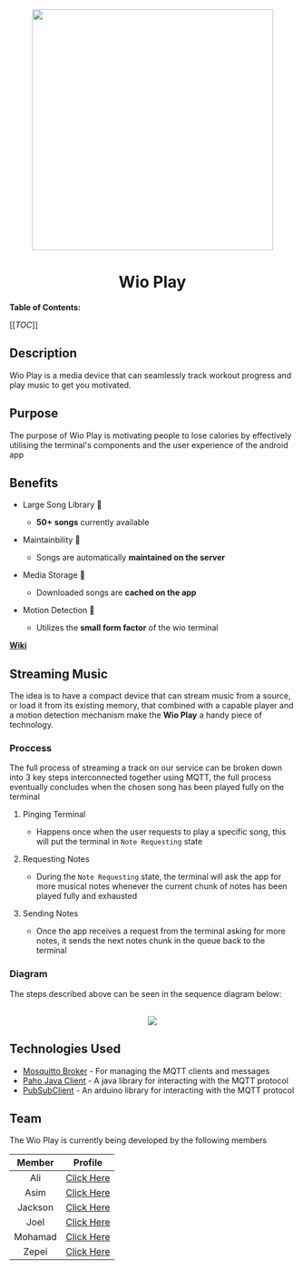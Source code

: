 <div align="center">


<img src="https://egeniq.com/wp-content/uploads/2022/10/1_RimJezQmCVqfqxy4qxXfPA.gif" width="425" />

# Wio Play
</div>

**Table of Contents:**

[[_TOC_]]

## Description

Wio Play is a media device that can seamlessly track workout progress and play music to get you motivated.

## Purpose

The purpose of Wio Play is motivating people to lose calories by effectively utilising the terminal's components and the user experience of the android app


## Benefits

* Large Song Library 🎵
   - **50+** **songs** currently available

* Maintainbility 🔄
   - Songs are automatically **maintained on the server**

* Media Storage 💾
  - Downloaded songs are **cached on the app**

* Motion Detection 👟
  - Utilizes the **small form factor** of the wio terminal

[**Wiki**](https://git.chalmers.se/courses/dit113/2023/group-10/group-10-dit113-v23-mini-project-systems-development/-/wikis/home)


## Streaming Music
The idea is to have a compact device that can stream music from a source, or load it from its existing memory, that combined with a capable player and a motion detection mechanism make the **Wio Play** a handy piece of technology.

### Proccess
The full process of streaming a track on our service can be broken down into 3 key steps interconnected together using MQTT, the full process eventually concludes when the chosen song has been played fully on the terminal

1. Pinging Terminal
    - Happens once when the user requests to play a specific song, this will put the terminal in `Note Requesting` state 

2. Requesting Notes
    - During the `Note Requesting` state, the terminal will ask the app for more musical notes whenever the current chunk of notes has been played fully and exhausted

3. Sending Notes
    - Once the app receives a request from the terminal asking for more notes, it sends the next notes chunk in the queue back to the terminal

### Diagram
The steps described above can be seen in the sequence diagram below:
<div align="center">
<br />
<img src="https://lh3.googleusercontent.com/drive-viewer/AFGJ81p9zU6DBnY59_8D82sz5SMo3yR0VnWb_HecgOrcSK-aTqkYeohW5WBslyrLSCfYT-ftaoWi8t12STy1MtWIQBnjGfiJeg=s2560" />
</div>

## Technologies Used

- [Mosquitto Broker](https://mosquitto.org/) - For managing the MQTT clients and messages
- [Paho Java Client](https://www.eclipse.org/paho/index.php?page=clients/java/index.php) - A java library for interacting with the MQTT protocol
- [PubSubClient](https://github.com/knolleary/pubsubclient/releases/tag/v2.8) - An arduino library for interacting with the MQTT protocol

## Team

The Wio Play is currently being developed by the following members

|   Member        |                       Profile                       |
| :-------------: | :-------------------------------------------------: |
|     Ali         |      [Click Here](https://git.chalmers.se/almuslim) |
|     Asim        | [Click Here](https://git.chalmers.se/mehmetas)      |
|     Jackson     |     [Click Here](https://git.chalmers.se/jacniy)    |
|     Joel        |     [Click Here](https://git.chalmers.se/joelmat)   |
|     Mohamad     |     [Click Here](https://git.chalmers.se/mohamadk)  |
|     Zepei		  |    [Click Here](https://git.chalmers.se/zepei)      |
